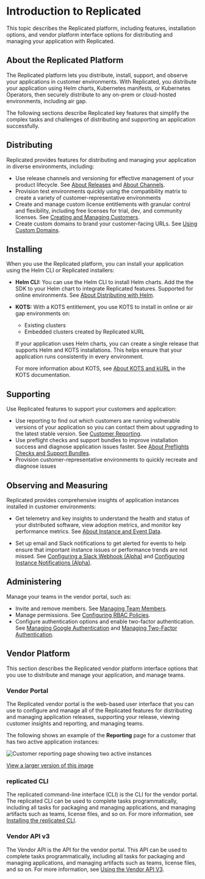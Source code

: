 # Introduction to Replicated

This topic describes the Replicated platform, including features, installation options, and vendor platform interface options for distributing and managing your application with Replicated.

## About the Replicated Platform

The Replicated platform lets you distribute, install, support, and observe your applications in customer environments. With Replicated, you distribute your application using Helm charts, Kubernetes manifests, or Kubernetes Operators, then securely distribute to any on-prem or cloud-hosted environments, including air gap.

The following sections describe Replicated key features that simplify the complex tasks and challenges of distributing and supporting an application successfully. 

## Distributing  

Replicated provides features for distributing and managing your application in diverse environments, including:

- Use release channels and versioning for effective management of your product lifecycle. See [About Releases](releases-about) and [About Channels](releases-about-channels).
- Provision test environments quickly using the compatibility matrix to create a variety of customer-representative environments
- Create and manage custom license entitlements with granular control and flexibility, including free licenses for trial, dev, and community licenses. See [Creating and Managing Customers](releases-creating-customer).
- Create custom domains to brand your customer-facing URLs. See [Using Custom Domains](custom-domains-using).

## Installing

When you use the Replicated platform, you can install your application using the Helm CLI or Replicated installers:

- **Helm CLI:** You can use the Helm CLI to install Helm charts. Add the the SDK to your Helm chart to integrate Replicated features. Supported for online environments. See [About Distributing with Helm](helm-install).

- **KOTS:** With a KOTS entitlement, you use KOTS to install in online or air gap environments on:

    - Existing clusters
    - Embedded clusters created by Replicated kURL

    If your application uses Helm charts, you can create a single release that supports Helm and KOTS installations. This helps ensure that your application runs consistently in every environment.

    For more information about KOTS, see [About KOTS and kURL](intro-kots) in the KOTS documentation.

## Supporting

Use Replicated features to support your customers and application:

- Use reporting to find out which customers are running vulnerable versions of your application so you can contact them about upgrading to the latest stable version. See [Customer Reporting](customer-reporting).
- Use preflight checks and support bundles to improve installation success and diagnose application issues faster. See [About Preflights Checks and Support Bundles](preflight-support-bundle-about).
- Provision customer-representative environments to quickly recreate and diagnose issues

## Observing and Measuring

Replicated provides comprehensive insights of application instances installed in customer environments:

- Get telemetry and key insights to understand the health and status of your distributed software, view adoption metrics, and monitor key performance metrics. See [About Instance and Event Data](instance-insights-event-data).

- Set up email and Slack notifications to get alerted for events to help ensure that important instance issues or performance trends are not missed. See [Configuring a Slack Webhook (Alpha)](team-management-slack-config) and [Configuring Instance Notifications (Alpha)](instance-notifications-config).

## Administering

Manage your teams in the vendor portal, such as:

- Invite and remove members. See [Managing Team Members](team-management).
- Manage permissions. See [Configuring RBAC Policies](team-management-rbac-configuring).
- Configure authentication options and enable two-factor authentication. See [Managing Google Authentication](team-management-google-auth) and [Managing Two-Factor Authentication](team-management-two-factor-auth).

## Vendor Platform

This section describes the Replicated vendor platform interface options that you use to distribute and manage your application, and manage teams.

### Vendor Portal

The Replicated vendor portal is the web-based user interface that you can use to configure and manage all of the Replicated features for distributing and managing application releases, supporting your release, viewing customer insights and reporting, and managing teams.

The following shows an example of the **Reporting** page for a customer that has two active application instances:

![Customer reporting page showing two active instances](/images/customer-reporting-page.png)

[View a larger version of this image](/images/customer-reporting-page.png)

<!--
For example, team management options let you invite members, manage their permissions and access to the collab repository, configure RBAC for a team, choose from multiple authentication types, use two-factor authentication, set password policies, and configure a Slack webhook to enable Slack notifications about customer instance status changes.

The following shows an example of the **Team Members** page that shows the list of members, including one with an expired invitation, and current permissions:

<img src="/images/teams-view.png" alt="View team members list in the vendor portal" width="700"/>

[View a larger image](/images/teams-view.png)

On the **Customers** and **Dashboard** pages, you can view customer reporting data and see adoption graphs to gain insights about performance, health, and usage. 

The following shows an example of the **Reporting** page for a customer that has two active application instances:

![Customer reporting page showing two active instances](/images/customer-reporting-page.png)

[View a larger version of this image](/images/customer-reporting-page.png)

You can also manage other artifacts, such as customer license files, image registries, and release channels.

The following shows an example of the **Channels** page with a KOTS entitlement:

![Channels](/images/channels.png) -->

### replicated CLI

The replicated command-line interface (CLI) is the CLI for the vendor portal. The replicated CLI can be used to complete tasks programmatically, including all tasks for packaging and managing applications, and managing artifacts such as teams, license files, and so on. For more information, see [Installing the replicated CLI](/reference/replicated-cli-installing).

### Vendor API v3

The Vendor API is the API for the vendor portal. This API can be used to complete tasks programmatically, including all tasks for packaging and managing applications, and managing artifacts such as teams, license files, and so on. For more information, see [Using the Vendor API V3](/reference/vendor-api-using).

<!-- ### SDK API

The Replicated SDK API is designed for testing purposes. The SDK SPI runs in integration mode, which allows you to develop and test locally with mock data, without making any changes in the vendor portal or in your environment. You can test your changes in different scenarios and iterate faster.

-->

<!--Diagram

Create a diagram that shows the end-to-end workflow of importing your app into a release/channel, then pushing to a registry, then your customers pulling from the registry to install.

Should cover:

    Helm chart with the SDK
    Helm chart without the SDK (Native Helm)
    Standard manifest with KOTS
    Proxied registry
    Users installing with KOTS, Helm CLI, kURL
-->
